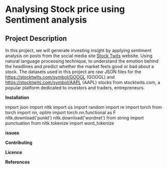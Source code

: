 # **Analysing Stock price using Sentiment analysis**

## **Project Description**
In this project, we will generate investing insight by applying sentiment analysis on posts from the social media site [Stock Twits](https://en.wikipedia.org/wiki/StockTwits) website. Using  natural language processing technique, to understand the emotion behind the headlines and predict whether the market feels good or bad about a stock.
The datasets used in this project are raw JSON files for the https://stocktwits.com/symbol/GOOGL (GOOGL) and https://stocktwits.com/symbol/AAPL (AAPL) stocks from stocktwits.com, a popular platform dedicated to investors and traders, entrepreneurs.


**Installation**

import json
import nltk
import os
import random
import re
import torch
from torch import nn, optim
import torch.nn.functional as F
nltk.download('punkt')
nltk.download('wordnet')
from string import punctuation
from nltk.tokenize import word_tokenize


**issues**


**Contributing**



**Licence**




**References**
